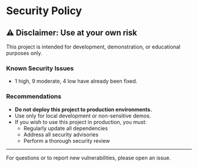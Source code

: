# Security Policy

## ⚠️ Disclaimer: Use at your own risk

This project is intended for development, demonstration, or educational purposes only.

### Known Security Issues
- 1 high, 9 moderate, 4 low have already been fixed.
  
### Recommendations
- **Do not deploy this project to production environments.**
- Use only for local development or non-sensitive demos.
- If you wish to use this project in production, you must:
  - Regularly update all dependencies
  - Address all security advisories
  - Perform a thorough security review

---

For questions or to report new vulnerabilities, please open an issue.
